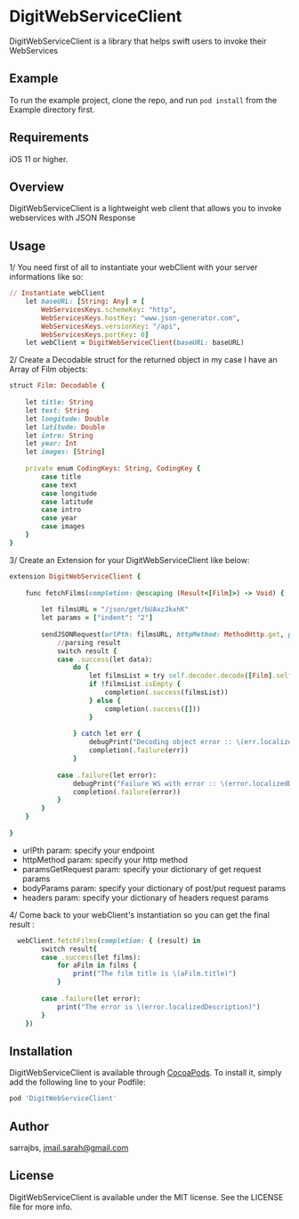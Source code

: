 # DigitWebServiceClient
DigitWebServiceClient is a library that helps swift users to invoke their WebServices

## Example

To run the example project, clone the repo, and run `pod install` from the Example directory first.

## Requirements

iOS 11 or higher.

## Overview

DigitWebServiceClient is a lightweight web client that allows you to invoke webservices with JSON Response

## Usage

1/ You need first of all to instantiate your webClient with your server informations like so:

```ruby
// Instantiate webClient
    let baseURL: [String: Any] = [
        WebServicesKeys.schemeKey: "http",
        WebServicesKeys.hostKey: "www.json-generator.com",
        WebServicesKeys.versionKey: "/api",
        WebServicesKeys.portKey: 0]
    let webClient = DigitWebServiceClient(baseURL: baseURL)
```
2/ Create a Decodable struct for the returned object in my case I have an Array of Film objects:

```ruby
struct Film: Decodable {
    
    let title: String
    let text: String
    let longitude: Double
    let latitude: Double
    let intro: String
    let year: Int
    let images: [String]
    
    private enum CodingKeys: String, CodingKey {
        case title
        case text
        case longitude
        case latitude
        case intro
        case year
        case images
    }
}

```
3/ Create an Extension for your DigitWebServiceClient like below:

```ruby
extension DigitWebServiceClient {
    
    func fetchFilms(completion: @escaping (Result<[Film]>) -> Void) {
        
        let filmsURL = "/json/get/bUAxzJkxhK"
        let params = ["indent": "2"]
        
        sendJSONRequest(urlPth: filmsURL, httpMethod: MethodHttp.get, paramsGetRequest: params, bodyParams: [:], headers: [:]) { (result) in
            //parsing result
            switch result {
            case .success(let data):
                do {
                    let filmsList = try self.decoder.decode([Film].self, from: data as Data)
                    if !filmsList.isEmpty {
                        completion(.success(filmsList))
                    } else {
                        completion(.success([]))
                    }
                    
                } catch let err {
                    debugPrint("Decoding object error :: \(err.localizedDescription)")
                    completion(.failure(err))
                }
                
            case .failure(let error):
                debugPrint("Failure WS with error :: \(error.localizedDescription)")
                completion(.failure(error))
            }
        }
    }
    
}
```

* urlPth param: specify your endpoint
* httpMethod param: specify your http method 
* paramsGetRequest param: specify your dictionary of get request params
* bodyParams param: specify your dictionary of post/put request params
* headers param: specify your dictionary of headers request params

4/ Come back to your webClient's instantiation so you can get the final result :

```ruby
  webClient.fetchFilms(completion: { (result) in
        switch result{
        case .success(let films):
            for aFilm in films {
                print("The film title is \(aFilm.title)")
            }
            
        case .failure(let error):
            print("The error is \(error.localizedDescription)")
        }
    })
```

## Installation

DigitWebServiceClient is available through [CocoaPods](https://cocoapods.org). To install
it, simply add the following line to your Podfile:

```ruby
pod 'DigitWebServiceClient'
```

## Author

sarrajbs, jmail.sarah@gmail.com

## License

DigitWebServiceClient is available under the MIT license. See the LICENSE file for more info.

